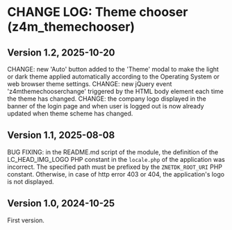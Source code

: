 # CHANGE LOG: Theme chooser (z4m_themechooser)

## Version 1.2, 2025-10-20
CHANGE: new 'Auto' button added to the 'Theme' modal to make the light or dark
theme applied automatically according to the Operating System or web browser
theme settings.
CHANGE: new jQuery event 'z4mthemechooserchange' triggered by the HTML body
element each time the theme has changed.
CHANGE: the company logo displayed in the banner of the login page and when user
is logged out is now already updated when theme scheme has changed.

## Version 1.1, 2025-08-08
BUG FIXING: in the README.md script of the module, the definition of the LC_HEAD_IMG_LOGO PHP
constant in the `locale.php` of the application was incorrect. The specified path must
be prefixed by the `ZNETDK_ROOT_URI` PHP constant. Otherwise, in case of http error 403 or 404,
the application's logo is not displayed.

## Version 1.0, 2024-10-25
First version.